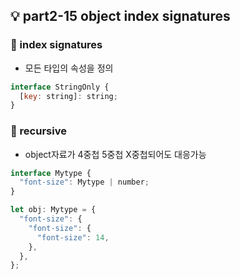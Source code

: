 ## 💡 part2-15 object index signatures

### 🔹 index signatures

- 모든 타입의 속성을 정의

```javascript
interface StringOnly {
  [key: string]: string;
}
```

### 🔹 recursive

- object자료가 4중첩 5중첩 X중첩되어도 대응가능

```javascript
interface Mytype {
  "font-size": Mytype | number;
}

let obj: Mytype = {
  "font-size": {
    "font-size": {
      "font-size": 14,
    },
  },
};
```
